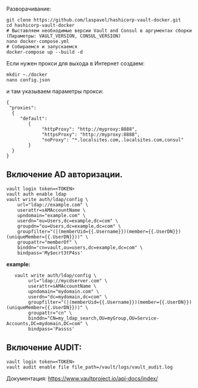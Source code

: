 Разворачивание:

    git clone https://github.com/laspavel/hashicorp-vault-docker.git
    cd hashicorp-vault-docker
    # Выставляем необходимые версии Vault and Consul в аргументах сборки (Параметры: VAULT_VERSION, CONSUL_VERSION)
    nano docker-compose.yml
    # Собираемся и запускаемся
    docker-compose up --build -d

Если нужен прокси для выхода в Интернет создаем:

    mkdir ~./docker
    nano config.json

и там указываем параметры прокси:

    {
     "proxies":
      {
         "default":
            {
                 "httpProxy": "http://myproxy:8888",
                 "httpsProxy": "http://myproxy:8888",
                 "noProxy": "*.localsites.com,.localsites.com,consul"
            }
      }
    }


## Включение AD авторизации.

    vault login token=<TOKEN>
    vault auth enable ldap
    vault write auth/ldap/config \
        url="ldap://example.com" \
        userattr=sAMAccountName \
        upndomain="example.com" \
        userdn="ou=Users,dc=example,dc=com" \
        groupdn="ou=Users,dc=example,dc=com" \
        groupfilter="(|(memberUid={{.Username}})(member={{.UserDN}})(uniqueMember={{.UserDN}}))" \
        groupattr="memberOf" \
        binddn="cn=vault,ou=users,dc=example,dc=com" \
        bindpass='My$ecrt3tP4ss'

**example:**

       vault write auth/ldap/config \
            url="ldap://mycdserver.com" \
            userattr=sAMAccountName \
            upndomain="mydomain.com" \
            userdn="dc=mydomain,dc=com" \
            groupfilter="(|(memberUid={{.Username}})(member={{.UserDN}})(uniqueMember={{.UserDN}}))" \
            groupattr="cn" \
            binddn="CN=my_ldap_search,OU=myGroup,OU=Service-Accounts,DC=mydomain,DC=com" \
            bindpass='Passss'

## Включение AUDIT:

    vault login token=<TOKEN>
    vault audit enable file file_path=/vault/logs/vault_audit.log

Документация: https://www.vaultproject.io/api-docs/index/
